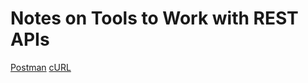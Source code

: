 # Notes on Tools to Work with REST APIs

[Postman](https://github.com/kkumykova/working-with-rest-apis/blob/main/postman.md)
[cURL](https://github.com/kkumykova/working-with-rest-apis/blob/main/curl.md)

